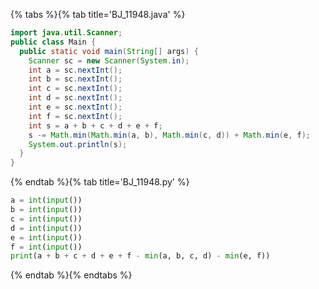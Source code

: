 {% tabs %}{% tab title='BJ_11948.java' %}

```java
import java.util.Scanner;
public class Main {
  public static void main(String[] args) {
    Scanner sc = new Scanner(System.in);
    int a = sc.nextInt();
    int b = sc.nextInt();
    int c = sc.nextInt();
    int d = sc.nextInt();
    int e = sc.nextInt();
    int f = sc.nextInt();
    int s = a + b + c + d + e + f;
    s -= Math.min(Math.min(a, b), Math.min(c, d)) + Math.min(e, f);
    System.out.println(s);
  }
}
```

{% endtab %}{% tab title='BJ_11948.py' %}

```py
a = int(input())
b = int(input())
c = int(input())
d = int(input())
e = int(input())
f = int(input())
print(a + b + c + d + e + f - min(a, b, c, d) - min(e, f))
```

{% endtab %}{% endtabs %}
